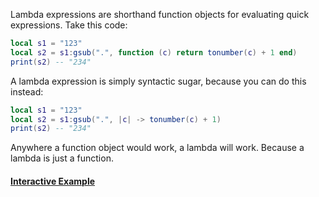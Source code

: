Lambda expressions are shorthand function objects for evaluating quick expressions. Take this code:
```lua showLineNumbers title="The Old Way"
local s1 = "123"
local s2 = s1:gsub(".", function (c) return tonumber(c) + 1 end)
print(s2) -- "234"
```
A lambda expression is simply syntactic sugar, because you can do this instead:
```lua title="The New Way"
local s1 = "123"
local s2 = s1:gsub(".", |c| -> tonumber(c) + 1)
print(s2) -- "234"
```
Anywhere a function object would work, a lambda will work. Because a lambda is just a function.

#### [Interactive Example](https://plutolang.github.io/web/#code=local%20str%20%3D%20%22123%22%0D%0Alocal%20inc_str%20%3D%20str%3Agsub(%22.%22%2C%20%7Cc%7C%20-%3E%20tonumber(c)%20%2B%201)%0D%0Aprint(inc_str)%20--%20%22234%22)